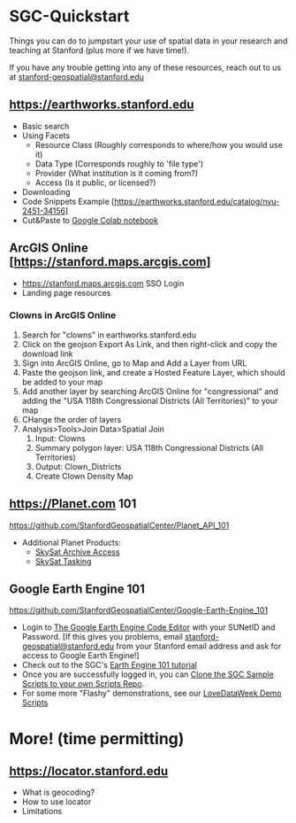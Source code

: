 # SGC-Quickstart

Things you can do to jumpstart your use of spatial data in your research and teaching at Stanford (plus more if we have time!). 

 If you have any trouble getting into any of these resources, reach out to us at stanford-geospatial@stanford.edu 

## https://earthworks.stanford.edu 

* Basic search
* Using Facets
  * Resource Class (Roughly corresponds to where/how you would use it)
  * Data Type (Corresponds roughly to 'file type')
  * Provider (What institution is it coming from?)
  * Access (Is it public, or licensed?)
* Downloading
* Code Snippets Example [https://earthworks.stanford.edu/catalog/nyu-2451-34156]
* Cut&Paste to [Google Colab notebook](https://colab.research.google.com)

## ArcGIS Online [https://stanford.maps.arcgis.com]

* https://stanford.maps.arcgis.com SSO Login
* Landing page resources

### Clowns in ArcGIS Online

1. Search for "clowns" in earthworks.stanford.edu
2. Click on the geojson Export As Link, and then right-click and copy the download link
3. Sign into ArcGIS Online, go to Map and Add a Layer from URL
4. Paste the geojson link, and create a Hosted Feature Layer, which should be added to your map
5. Add another layer by searching ArcGIS Online for "congressional" and adding the "USA 118th Congressional Districts (All Territories)" to your map
6. CHange the order of layers
7. Analysis>Tools>Join Data>Spatial Join
	1. 	Input: Clowns
	2. Summary polygon layer: USA 118th Congressional Districts (All Territories)
	3. Output: Clown_Districts
	4. Create Clown Density Map
  
## https://Planet.com 101
https://github.com/StanfordGeospatialCenter/Planet_API_101 
* Additional Planet Products:
  * [SkySat Archive Access](https://forms.gle/Qi5rC3PkF4gtGdyCA)
  * [SkySat Tasking](https://forms.gle/V9XowiVgcAfxPixi9)


## Google Earth Engine 101

https://github.com/StanfordGeospatialCenter/Google-Earth-Engine_101 

* Login to [The Google Earth Engine Code Editor](https://code.earthengine.google.com/) with your SUNetID and Password. [If this gives you problems, email stanford-geospatial@stanford.edu from your Stanford email address and ask for access to Google Earth Engine!]
* Check out to the SGC's [Earth Engine 101 tutorial](https://arcg.is/0DmS590)
* Once you are successfully logged in, you can [Clone the SGC Sample Scripts to your own Scripts Repo](https://arcg.is/0DmS590).
* For some more "Flashy" demonstrations, see our [LoveDataWeek Demo Scripts](https://code.earthengine.google.com/?accept_repo=users/maplesstanford/LoveData23SampleScripts)

# More! (time permitting)
## https://locator.stanford.edu
* What is geocoding?
* How to use locator
* Limitations

